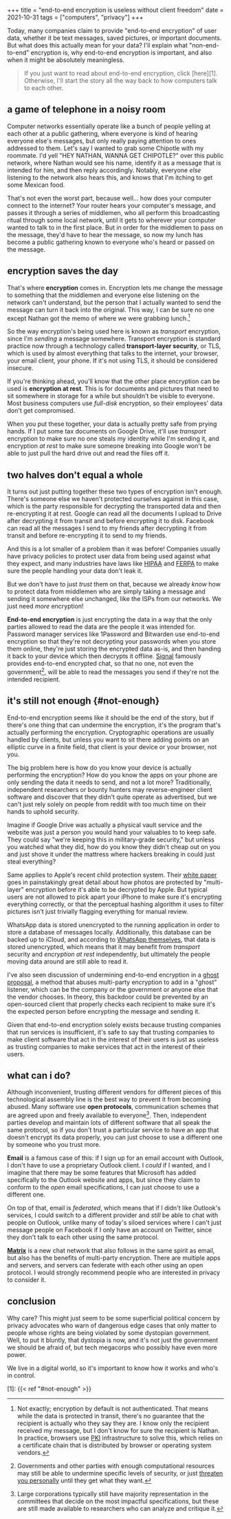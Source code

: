 +++
title = "end-to-end encryption is useless without client freedom"
date = 2021-10-31
tags = ["computers", "privacy"]
+++

Today, many companies claim to provide "end-to-end encryption" of user data,
whether it be text messages, saved pictures, or important documents. But what
does this actually mean for your data? I'll explain what "non-end-to-end"
encryption is, why end-to-end encryption is important, and also when it might
be absolutely meaningless.<!--more-->

> If you just want to read about end-to-end encryption, click [here][1].
> Otherwise, I'll start the story all the way back to how computers talk to
> each other.

a game of telephone in a noisy room
---

Computer networks essentially operate like a bunch of people yelling at each
other at a public gathering, where everyone is kind of hearing everyone else's
messages, but only really paying attention to ones addressed to them. Let's say
I wanted to grab some Chipotle with my roommate. I'd yell "HEY NATHAN, WANNA GET
CHIPOTLE?" over this public network, where Nathan would see his name, identify
it as a message that is intended for him, and then reply accordingly.  Notably,
everyone _else_ listening to the network also hears this, and knows that I'm
itching to get some Mexican food.

That's not even the worst part, because well... how does your computer connect
to the internet? Your router hears your computer's message, and passes it
through a series of middlemen, who all perform this broadcasting ritual through
some local network, until it gets to wherever your computer wanted to talk to in
the first place.  But in order for the middlemen to pass on the message, they'd
have to hear the message, so now my lunch has become a public gathering known to
everyone who's heard or passed on the message.

encryption saves the day
---

That's where **encryption** comes in. Encryption lets me change the message to
something that the middlemen and everyone else listening on the network can't
understand, but the person that I actually wanted to send the message can turn
it back into the original. This way, I can be sure no one except Nathan got the
memo of where we were grabbing lunch.[^3]

So the way encryption's being used here is known as _transport_ encryption,
since I'm _sending_ a message somewhere. Transport encryption is standard
practice now through a technology called **transport-layer security**, or TLS,
which is used by almost everything that talks to the internet, your browser,
your email client, your phone. If it's not using TLS, it should be considered
insecure.

If you're thinking ahead, you'll know that the other place encryption can be
used is **encryption at rest**. This is for documents and pictures that need to
sit somewhere in storage for a while but shouldn't be visible to everyone. Most
business computers use _full-disk_ encryption, so their employees' data don't
get compromised.

When you put these together, your data is actually pretty safe from prying
hands. If I put some tax documents on Google Drive, it'll use _transport_
encryption to make sure no one steals my identity while I'm sending it, and
encryption _at rest_ to make sure someone breaking into Google won't be able to
just pull the hard drive out and read the files off it.

two halves don't equal a whole
---

It turns out just putting together these two types of encryption isn't enough.
There's someone else we haven't protected ourselves against in this case, which
is the party responsible for decrypting the transported data and then
re-encrypting it at rest. Google can read all the documents I upload to Drive
after decrypting it from transit and before encrypting it to disk. Facebook can
read all the messages I send to my friends after decrypting it from transit and
before re-encrypting it to send to my friends.

And this is a lot smaller of a problem than it was before! Companies usually
have privacy policies to protect user data from being used against what they
expect, and many industries have laws like [HIPAA][hipaa] and [FERPA][ferpa] to
make sure the people handling your data don't leak it.

But we don't have to just _trust_ them on that, because we already _know_ how
to protect data from middlemen who are simply taking a message and sending it
somewhere else unchanged, like the ISPs from our networks. We just need _more_
encryption!

**End-to-end encryption** is just encrypting the data in a way that the only
parties allowed to read the data are the people it was intended for. Password
manager services like 1Password and Bitwarden use end-to-end encryption so that
they're not decrypting your passwords when you store them online, they're just
storing the encrypted data as-is, and then handing it back to your device which
then decrypts it offline. [Signal][signal] famously provides end-to-end
encrypted chat, so that no one, not even the government[^1], will be able to
read the messages you send if they're not the intended recipient.

it's still not enough {#not-enough}
---

End-to-end encryption seems like it should be the end of the story, but if
there's one thing that can undermine the encryption, it's the program that's
actually performing the encryption. Cryptographic operations are usually handled
by clients, but unless you want to sit there adding points on an elliptic curve
in a finite field, that client is your device or your browser, not you.

The big problem here is how do you know your device is actually performing the
encryption? How do you know the apps on your phone are only sending the data it
needs to send, and not a lot more? Traditionally, independent researchers or
bounty hunters may reverse-engineer client software and discover that they
didn't quite operate as advertised, but we can't just rely solely on people
from reddit with too much time on their hands to uphold security.

Imagine if Google Drive was actually a physical vault service and the website
was just a person you would hand your valuables to to keep safe. They could say
"we're keeping this in military-grade security," but unless you watched what
they did, how do you know they didn't cheap out on you and just shove it under
the mattress where hackers breaking in could just steal everything?

Same applies to Apple's recent child protection system. Their [white
paper][csam] goes in painstakingly great detail about how photos are protected
by "multi-layer" encryption before it's able to be decrypted by Apple. But
typical users are not allowed to pick apart your iPhone to make sure it's
encrypting everything correctly, or that the perceptual hashing algorithm it
uses to filter pictures isn't just trivially flagging everything for manual
review.

WhatsApp data is stored unencrypted to the running application in order to
store a database of messages locally. Additionally, this database can be backed
up to iCloud, and according to [WhatsApp themselves][whatsapp], that data is
stored unencrypted, which means that it may benefit from _transport_ security
and _encryption at rest_ independently, but ultimately the people moving data
around are still able to read it.

I've also seen discussion of undermining end-to-end encryption in a [ghost
proposal][ghost], a method that abuses multi-party encryption to add in a
"ghost" listener, which can be the company or the government or anyone else
that the vendor chooses. In theory, this backdoor could be prevented by an
open-sourced client that properly checks each recipient to make sure it's the
expected person before encrypting the message and sending it.

Given that end-to-end encryption solely exists because trusting companies that
run services is insufficient, it's safe to say that trusting companies to make
client software that act in the interest of their users is just as useless as
trusting companies to make services that act in the interest of their users.

what can i do?
---

Although inconvenient, trusting different vendors for different pieces of this
technological assembly line is the best way to prevent it from becoming abused.
Many software use **open protocols**, communication schemes that are agreed
upon and freely available to everyone[^2]. Then, independent parties develop
and maintain lots of different software that all speak the same protocol, so if
you don't trust a particular service to have an app that doesn't encrypt its
data properly, you can just choose to use a different one by someone who you
trust more.

**Email** is a famous case of this: if I sign up for an email account with
Outlook, I don't have to use a proprietary Outlook client. I _could_ if I
wanted, and I imagine that there may be some features that Microsoft has added
specifically to the Outlook website and apps, but since they claim to conform to
the _open_ email specifications, I can just choose to use a different one.

On top of that, email is _federated_, which means that if I didn't like
Outlook's services, I could switch to a different provider and _still_ be able
to chat with people on Outlook, unlike many of today's siloed services where I
can't just message people on Facebook if I only have an account on Twitter,
since they don't talk to each other using the same protocol.

[**Matrix**][matrix] is a new chat network that also follows in the same spirit
as email, but also has the benefits of multi-party encryption. There are
multiple apps and servers, and servers can federate with each other using an
open protocol. I would strongly recommend people who are interested in privacy
to consider it.

conclusion
---

Why care? This might just seem to be some superficial political concern by
privacy advocates who warn of dangerous edge cases that only matter to people
whose rights are being violated by some dystopian government. Well, to put it
bluntly, that dystopia is now, and it's not just the government we should be
afraid of, but tech megacorps who possibly have even more power.

We live in a digital world, so it's important to know how it works and who's in
control.

[^1]: Governments and other parties with enough computational resources may
  still be able to undermine specific levels of security, or just [threaten you
  personally][wrench] until they get what they want.

[^2]: Large corporations typically still have majority representation in the
  committees that decide on the most impactful specifications, but these are
  still made available to researchers who can analyze and critique it.

[^3]: Not exactly; encryption by default is not authenticated. That means while
  the data is protected in transit, there's no guarantee that the recipient is
  actually who they say they are. I know only the recipient received my message,
  but I don't know for sure the recipient is Nathan. In practice, browsers use
  [PKI][pki] infrastructure to solve this, which relies on a certificate chain
  that is distributed by browser or operating system vendors.

[1]: {{< ref "#not-enough" >}}

[csam]: https://www.apple.com/child-safety/pdf/CSAM_Detection_Technical_Summary.pdf
[ferpa]: https://en.wikipedia.org/wiki/Family_Educational_Rights_and_Privacy_Act
[ghost]: https://www.internetsociety.org/wp-content/uploads/2020/03/Ghost-Protocol-Fact-Sheet.pdf
[hipaa]: https://en.wikipedia.org/wiki/Health_Insurance_Portability_and_Accountability_Act
[signal]: https://signal.org/
[wrench]: https://xkcd.com/538/
[matrix]: https://matrix.org/
[whatsapp]: https://faq.whatsapp.com/iphone/chats/how-to-back-up-to-icloud
[scuttlebutt]: https://scuttlebutt.nz/
[pki]: https://en.wikipedia.org/wiki/Public_key_infrastructure

